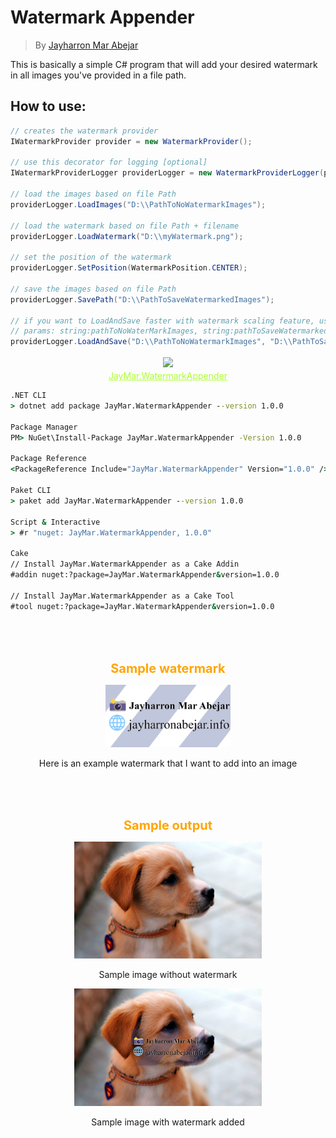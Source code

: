 # Watermark Appender
> By [Jayharron Mar Abejar](https://jayharronabejar.info)

This is basically a simple C# program that will add your desired watermark in all images you've provided in a file path.

## How to use:
```c#
// creates the watermark provider
IWatermarkProvider provider = new WatermarkProvider(); 

// use this decorator for logging [optional]
IWatermarkProviderLogger providerLogger = new WatermarkProviderLogger(provider);

// load the images based on file Path
providerLogger.LoadImages("D:\\PathToNoWatermarkImages");

// load the watermark based on file Path + filename
providerLogger.LoadWatermark("D:\\myWatermark.png");

// set the position of the watermark
providerLogger.SetPosition(WatermarkPosition.CENTER);

// save the images based on file Path
providerLogger.SavePath("D:\\PathToSaveWatermarkedImages");

// if you want to LoadAndSave faster with watermark scaling feature, use the LoadAndSave method
// params: string:pathToNoWaterMarkImages, string:pathToSaveWatermarkedImages, string:watermarkFilepath, double:scale
providerLogger.LoadAndSave("D:\\PathToNoWatermarkImages", "D:\\PathToSaveWatermarkedImages", "D:\\myWatermark.png", 1.0);
```


<p align="center">
    <span style="color:orange;font-weight:700;font-size:20px;">
        <img src="https://www.nuget.org/Content/gallery/img/logo-header.svg" width='200'>
    </span>
    <br/>
    <a style="color:greenyellow;text-decoration:underline;" href="https://www.nuget.org/packages/JayMar.WatermarkAppender/1.0.0">JayMar.WatermarkAppender</a>
</p>

```cmd
.NET CLI
> dotnet add package JayMar.WatermarkAppender --version 1.0.0

Package Manager
PM> NuGet\Install-Package JayMar.WatermarkAppender -Version 1.0.0

Package Reference
<PackageReference Include="JayMar.WatermarkAppender" Version="1.0.0" />

Paket CLI
> paket add JayMar.WatermarkAppender --version 1.0.0

Script & Interactive
> #r "nuget: JayMar.WatermarkAppender, 1.0.0"

Cake
// Install JayMar.WatermarkAppender as a Cake Addin
#addin nuget:?package=JayMar.WatermarkAppender&version=1.0.0

// Install JayMar.WatermarkAppender as a Cake Tool
#tool nuget:?package=JayMar.WatermarkAppender&version=1.0.0
```



<div>
<br/><br/><br/>
<p align="center">
    <span style="color:orange;font-weight:700;font-size:20px;">
        Sample watermark
    </span>
</p>
<p align="center">
    <img src='Watermark%20Maker/Images/watermark/myWatermark.png' width='200px'>
</p>
<p align="center">Here is an example watermark that I want to add into an image</p>
<br />
<br />
<br />
<p align="center">
    <span style="color:orange;font-weight:700;font-size:20px;">
        Sample output
    </span>
</p>
<p align="center"><img src='Watermark%20Maker/Images/noWatermark/sampleImageCCTO.jpg' width='300px'></p>
<p align="center">Sample image without watermark</p>

<p align="center"><img src='Watermark%20Maker/Images/withWatermark/sampleImageCCTO.jpg' width='300px'></p>
<p align="center">Sample image with watermark added</p>
</div>




